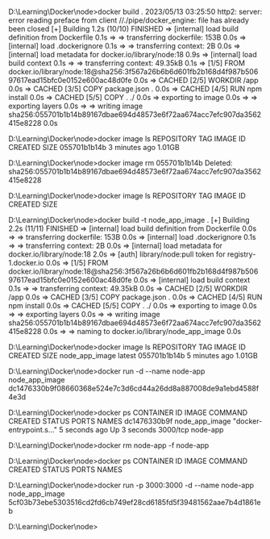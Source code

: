 

D:\Learning\Docker\node>docker build .
2023/05/13 03:25:50 http2: server: error reading preface from client //./pipe/docker_engine: file has already been closed
[+] Building 1.2s (10/10) FINISHED
 => [internal] load build definition from Dockerfile                                                               0.1s
 => => transferring dockerfile: 153B                                                                               0.0s
 => [internal] load .dockerignore                                                                                  0.1s
 => => transferring context: 2B                                                                                    0.0s
 => [internal] load metadata for docker.io/library/node:18                                                         0.9s
 => [internal] load build context                                                                                  0.1s
 => => transferring context: 49.35kB                                                                               0.1s
 => [1/5] FROM docker.io/library/node:18@sha256:3f567a26b6b6d601fb2b168d4f987b50697617ead15bfc0e0152e600ac48d0fe   0.0s
 => CACHED [2/5] WORKDIR /app                                                                                      0.0s
 => CACHED [3/5] COPY package.json .                                                                               0.0s
 => CACHED [4/5] RUN npm install                                                                                   0.0s
 => CACHED [5/5] COPY . ./                                                                                         0.0s
 => exporting to image                                                                                             0.0s
 => => exporting layers                                                                                            0.0s
 => => writing image sha256:055701b1b14b89167dbae694d48573e6f72aa674acc7efc907da3562415e8228                       0.0s

D:\Learning\Docker\node>docker image ls
REPOSITORY   TAG       IMAGE ID       CREATED         SIZE
<none>       <none>    055701b1b14b   3 minutes ago   1.01GB

D:\Learning\Docker\node>docker image rm 055701b1b14b
Deleted: sha256:055701b1b14b89167dbae694d48573e6f72aa674acc7efc907da3562415e8228

D:\Learning\Docker\node>docker image ls
REPOSITORY   TAG       IMAGE ID   CREATED   SIZE

D:\Learning\Docker\node>docker build -t node_app_image .
[+] Building 2.2s (11/11) FINISHED
 => [internal] load build definition from Dockerfile                                                                  0.0s
 => => transferring dockerfile: 153B                                                                                  0.0s
 => [internal] load .dockerignore                                                                                     0.1s
 => => transferring context: 2B                                                                                       0.0s
 => [internal] load metadata for docker.io/library/node:18                                                            2.0s
 => [auth] library/node:pull token for registry-1.docker.io                                                           0.0s
 => [1/5] FROM docker.io/library/node:18@sha256:3f567a26b6b6d601fb2b168d4f987b50697617ead15bfc0e0152e600ac48d0fe      0.0s
 => [internal] load build context                                                                                     0.1s
 => => transferring context: 49.35kB                                                                                  0.0s
 => CACHED [2/5] WORKDIR /app                                                                                         0.0s
 => CACHED [3/5] COPY package.json .                                                                                  0.0s
 => CACHED [4/5] RUN npm install                                                                                      0.0s
 => CACHED [5/5] COPY . ./                                                                                            0.0s
 => exporting to image                                                                                                0.0s
 => => exporting layers                                                                                               0.0s
 => => writing image sha256:055701b1b14b89167dbae694d48573e6f72aa674acc7efc907da3562415e8228                          0.0s
 => => naming to docker.io/library/node_app_image                                                                     0.0s

D:\Learning\Docker\node>docker image ls
REPOSITORY       TAG       IMAGE ID       CREATED         SIZE
node_app_image   latest    055701b1b14b   5 minutes ago   1.01GB

D:\Learning\Docker\node>docker run -d --name node-app node_app_image
dc1476330b9f08660368e524e7c3d6cd44a26dd8a887008de9a1ebd4588f4e3d

D:\Learning\Docker\node>docker ps
CONTAINER ID   IMAGE            COMMAND                  CREATED         STATUS         PORTS      NAMES
dc1476330b9f   node_app_image   "docker-entrypoint.s…"   5 seconds ago   Up 3 seconds   3000/tcp   node-app

D:\Learning\Docker\node>docker rm node-app -f
node-app

D:\Learning\Docker\node>docker ps
CONTAINER ID   IMAGE     COMMAND   CREATED   STATUS    PORTS     NAMES

D:\Learning\Docker\node>docker run -p 3000:3000 -d --name node-app node_app_image
5cf03b73ebe5303516cd2fd6cb749ef28cd6185fd5f39481562aae7b4d1861eb

D:\Learning\Docker\node>